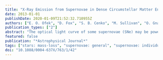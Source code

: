 ```yaml
---
title: "X-Ray Emission from Supernovae in Dense Circumstellar Matter Environments: A Search for Collisionless Shocks"
date: 2013-01-01
publishDate: 2020-01-09T21:52:32.710955Z
authors: ["E. O. Ofek", "D. Fox", "S. B. Cenko", "M. Sullivan", "O. Gnat", "D. A. Frail", "A. Horesh", "A. Corsi", "R. M. Quimby", "N. Gehrels", "S. R. Kulkarni", "A. Gal-Yam", "P. E. Nugent", "O. Yaron", "A. V. Filippenko", "M. M. Kasliwal", "L. Bildsten", "J. S. Bloom", "D. Poznanski", "I. Arcavi", "R. R. Laher", "D. Levitan", "B. Sesar", "J. Surace"]
publication_types: ["2"]
abstract: "The optical light curve of some supernovae (SNe) may be powered by the outward diffusion of the energy deposited by the explosion shock (the so-called shock breakout) in optically thick (τ &gt;åisebox-0.5ex  30) circumstellar matter (CSM). Recently, it was shown that the radiation-mediated and radiation-dominated shock in an optically thick wind must transform into a collisionless shock and can produce hard X-rays. The X-rays are expected to peak at late times, relative to maximum visible light. Here we report on a search, using Swift/XRT and Chandra, for X-ray emission from 28 SNe that belong to classes whose progenitors are suspected to be embedded in dense CSM. Our sample includes 19 Type IIn SNe, one Type Ibn SN, and eight hydrogen-poor superluminous SNe (SLSN-I such as SN 2005ap). Two SNe (SN 2006jc and SN 2010jl) have X-ray properties that are roughly consistent with the expectation for X-rays from a collisionless shock in optically thick CSM. However, the X-ray emission from SN 2006jc can also be explained as originating in an optically thin region. Thus, we propose that the optical light curve of SN 2010jl is powered by shock breakout in CSM. We suggest that two other events (SN 2010al and SN 2011ht) were too X-ray bright during the SN maximum optical light to be explained by the shock-breakout model. We conclude that the light curves of some, but not all, SNe IIn/Ibn are powered by shock breakout in CSM. For the rest of the SNe in our sample, including all of the SLSN-I events, our X-ray limits are not deep enough and were typically obtained too early (i.e., near the SN maximum light) for definitive conclusions about their nature. Late-time X-ray observations are required in order to further test whether these SNe are indeed embedded in dense CSM. We review the conditions required for a shock breakout in a wind profile. We argue that the timescale, relative to maximum light, for the SN to peak in X-rays is a probe of the column density and the density profile above the shock region. In SNe whose X-ray emission slowly rises, and peaks at late times, the optical light curve is likely powered by the diffusion of shock energy in a dense CSM. We note that if the CSM density profile falls faster than a constant-rate wind-density profile, then X-rays may escape at earlier times than estimated for the wind- profile case. Furthermore, if the CSM has a region in which the density profile is very steep relative to a steady wind-density profile, or if the CSM is neutral, then the radio free-free absorption may be sufficiently low for radio emission to be detected."
featured: false
publication: "*Astrophysical Journal*"
tags: ["stars: mass-loss", "supernovae: general", "supernovae: individual: SN 2006jc SN 2010jl", "Astrophysics - High Energy Astrophysical Phenomena"]
doi: "10.1088/0004-637X/763/1/42"
---
```


